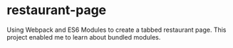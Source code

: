 # restaurant-page

Using Webpack and ES6 Modules to create a tabbed restaurant page. This project enabled me to learn about bundled modules.
